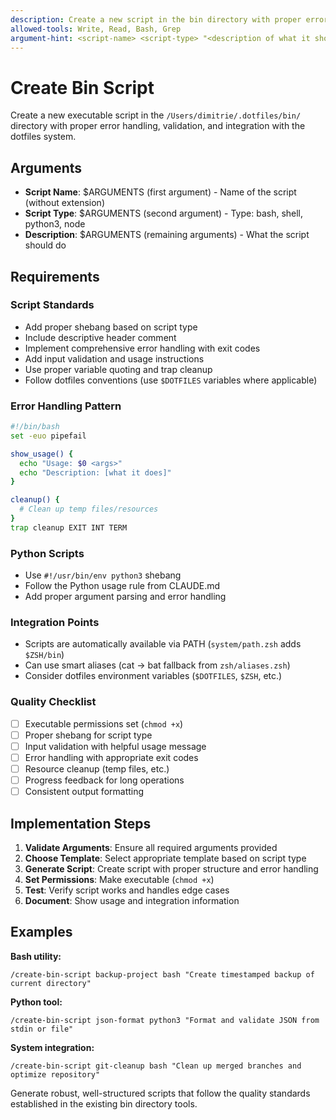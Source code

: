```yaml
---
description: Create a new script in the bin directory with proper error handling and dotfiles integration
allowed-tools: Write, Read, Bash, Grep
argument-hint: <script-name> <script-type> "<description of what it should do>"
---
```


# Create Bin Script

Create a new executable script in the `/Users/dimitrie/.dotfiles/bin/` directory with proper error handling, validation, and integration with the dotfiles system.

## Arguments
- **Script Name**: $ARGUMENTS (first argument) - Name of the script (without extension)
- **Script Type**: $ARGUMENTS (second argument) - Type: bash, shell, python3, node
- **Description**: $ARGUMENTS (remaining arguments) - What the script should do

## Requirements

### Script Standards
- Add proper shebang based on script type
- Include descriptive header comment
- Implement comprehensive error handling with exit codes
- Add input validation and usage instructions
- Use proper variable quoting and trap cleanup
- Follow dotfiles conventions (use `$DOTFILES` variables where applicable)

### Error Handling Pattern
```bash
#!/bin/bash
set -euo pipefail

show_usage() {
  echo "Usage: $0 <args>"
  echo "Description: [what it does]"
}

cleanup() {
  # Clean up temp files/resources
}
trap cleanup EXIT INT TERM
```

### Python Scripts
- Use `#!/usr/bin/env python3` shebang
- Follow the Python usage rule from CLAUDE.md
- Add proper argument parsing and error handling

### Integration Points
- Scripts are automatically available via PATH (`system/path.zsh` adds `$ZSH/bin`)
- Can use smart aliases (cat → bat fallback from `zsh/aliases.zsh`)
- Consider dotfiles environment variables (`$DOTFILES`, `$ZSH`, etc.)

### Quality Checklist
- [ ] Executable permissions set (`chmod +x`)
- [ ] Proper shebang for script type
- [ ] Input validation with helpful usage message
- [ ] Error handling with appropriate exit codes
- [ ] Resource cleanup (temp files, etc.)
- [ ] Progress feedback for long operations
- [ ] Consistent output formatting

## Implementation Steps

1. **Validate Arguments**: Ensure all required arguments provided
2. **Choose Template**: Select appropriate template based on script type
3. **Generate Script**: Create script with proper structure and error handling
4. **Set Permissions**: Make executable (`chmod +x`)
5. **Test**: Verify script works and handles edge cases
6. **Document**: Show usage and integration information

## Examples

**Bash utility:**
```
/create-bin-script backup-project bash "Create timestamped backup of current directory"
```

**Python tool:**
```
/create-bin-script json-format python3 "Format and validate JSON from stdin or file"
```

**System integration:**
```
/create-bin-script git-cleanup bash "Clean up merged branches and optimize repository"
```

Generate robust, well-structured scripts that follow the quality standards established in the existing bin directory tools.